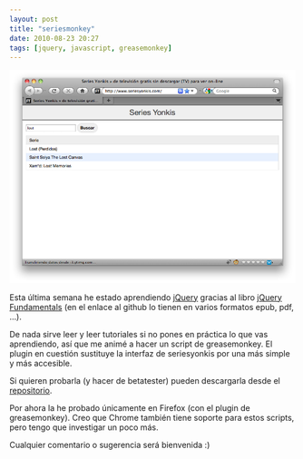 ```yaml
---
layout: post
title: "seriesmonkey"
date: 2010-08-23 20:27
tags: [jquery, javascript, greasemonkey]
---
```


![SeriesMonkey](/images/posts/seriesmonkey.png)

Esta última semana he estado aprendiendo [jQuery](http://www.jquery.com) gracias al libro [jQuery Fundamentals](http://jqfundamentals.com/book/index.html)
(en el enlace al github lo tienen en varios formatos epub, pdf, …).

De nada sirve leer y leer tutoriales si no pones en práctica lo que vas aprendiendo,
así que me animé a hacer un script de greasemonkey. El plugin en cuestión sustituye la interfaz de seriesyonkis por una más simple y más accesible.

Si quieren probarla (y hacer de betatester) pueden descargarla desde el [repositorio](http://github.com/downloads/axelhzf/seriesyonkisGreasemonkey/seriesyonkisgreasemonkey.user.js).

Por ahora la he probado únicamente en Firefox (con el plugin de greasemonkey).
Creo que Chrome también tiene soporte para estos scripts, pero tengo que investigar un poco más.

Cualquier comentario o sugerencia será bienvenida :)
